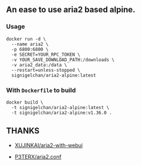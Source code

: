 ## An ease to use aria2 based alpine.

### Usage

```
docker run -d \
  --name aria2 \
  -p 6800:6800 \
  -e SECRET=YOUR_RPC_TOKEN \
  -v YOUR_SAVE_DOWNLOAD_PATH:/downloads \
  -v aria2_data:/data \
  --restart=unless-stopped \
  signigelchan/aria2-alpine:latest
```

### With ``` Dockerfile ``` to build

```
docker build \
  -t signigelchan/aria2-alpine:latest \
  -t signigelchan/aria2-alpine:v1.36.0 .
```

## THANKS

- [XUJINKAI/aria2-with-webui](https://www.github.com/XUJINKAI/aria2-with-webui)

- [P3TERX/aria2.conf](https://github.com/P3TERX/aria2.conf)

